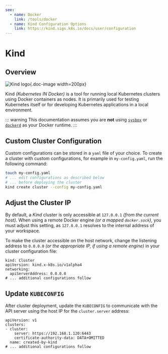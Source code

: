 ```yaml
---
see:
  - name: Docker
    link: /tools/docker
  - name: Kind Configuration Options
    link: https://kind.sigs.k8s.io/docs/user/configuration
---
```


# Kind

## Overview

![Kind logo](/icons/kind.png){.doc-image width=200px}

Kind *(Kubernetes IN Docker)* is a tool for running local Kubernetes clusters using Docker
containers as nodes.
It is primarily used for testing Kubernetes itself or for developing Kubernetes
applications in a local environment.

::: warning
This documentation assumes you are **not** using [`sysbox`][sysbox] or [`dockerd`][dockerd]
as your Docker runtime.
:::

## Custom Cluster Configuration

Custom configurations can be stored in a `yaml` file of your choice.
To create a cluster with custom configurations, for example in `my-config.yaml`, run the
following command:

```sh
touch my-config.yaml
# ... edit configurations as described below
# ... before deploying the cluster
kind create cluster --config my-config.yaml
```

## Adjust the Cluster IP

By default, a *Kind* cluster is only accessible at `127.0.0.1` *(from the current host)*.
When using a remote Docker engine *(or a mapped `docker.sock`)*, you must adjust this
setting, as `127.0.0.1` resolves to the internal address of your workspace.

To make the cluster accessible on the host network, change the listening address to
`0.0.0.0` *(or the appropriate IP, if using a remote engine)* in your cluster
configuration file:

```yaml{4}
kind: Cluster
apiVersion: kind.x-k8s.io/v1alpha4
networking:
  apiServerAddress: 0.0.0.0
# ... additional configurations follow
```

## Update `KUBECONFIG`

After cluster deployment, update the `KUBECONFIG` to communicate with the API server
using the host IP for the `cluster.server` address:

```yaml{4}
apiVersion: v1
clusters:
- cluster:
    server: https://192.168.1.120:6443
    certificate-authority-data: DATA+OMITTED
  name: created-by-kind
# ... additional configurations follow
```

[dockerd]: /tools/docker
[sysbox]: /tools/docker#_1-use-sysbox-suggested
